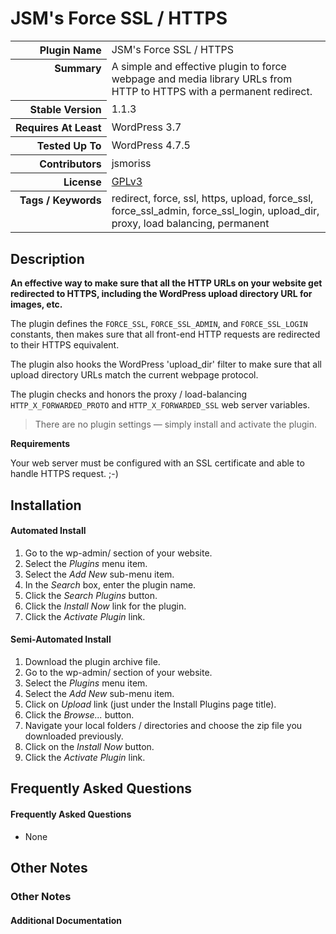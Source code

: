 <h1>JSM&#039;s Force SSL / HTTPS</h1>

<table>
<tr><th align="right" valign="top" nowrap>Plugin Name</th><td>JSM&#039;s Force SSL / HTTPS</td></tr>
<tr><th align="right" valign="top" nowrap>Summary</th><td>A simple and effective plugin to force webpage and media library URLs from HTTP to HTTPS with a permanent redirect.</td></tr>
<tr><th align="right" valign="top" nowrap>Stable Version</th><td>1.1.3</td></tr>
<tr><th align="right" valign="top" nowrap>Requires At Least</th><td>WordPress 3.7</td></tr>
<tr><th align="right" valign="top" nowrap>Tested Up To</th><td>WordPress 4.7.5</td></tr>
<tr><th align="right" valign="top" nowrap>Contributors</th><td>jsmoriss</td></tr>
<tr><th align="right" valign="top" nowrap>License</th><td><a href="https://www.gnu.org/licenses/gpl.txt">GPLv3</a></td></tr>
<tr><th align="right" valign="top" nowrap>Tags / Keywords</th><td>redirect, force, ssl, https, upload, force_ssl, force_ssl_admin, force_ssl_login, upload_dir, proxy, load balancing, permanent</td></tr>
</table>

<h2>Description</h2>

<p><strong>An effective way to make sure that all the HTTP URLs on your website get redirected to HTTPS, including the WordPress upload directory URL for images, etc.</strong></p>

<p>The plugin defines the <code>FORCE_SSL</code>, <code>FORCE_SSL_ADMIN</code>, and <code>FORCE_SSL_LOGIN</code> constants, then makes sure that all front-end HTTP requests are redirected to their HTTPS equivalent.</p>

<p>The plugin also hooks the WordPress 'upload_dir' filter to make sure that all upload directory URLs match the current webpage protocol.</p>

<p>The plugin checks and honors the proxy / load-balancing <code>HTTP_X_FORWARDED_PROTO</code> and <code>HTTP_X_FORWARDED_SSL</code> web server variables.</p>

<blockquote>
<p>There are no plugin settings &mdash; simply install and activate the plugin.</p>
</blockquote>

<p><strong>Requirements</strong></p>

<p>Your web server must be configured with an SSL certificate and able to handle HTTPS request. ;-)</p>


<h2>Installation</h2>

<h4>Automated Install</h4>

<ol>
<li>Go to the wp-admin/ section of your website.</li>
<li>Select the <em>Plugins</em> menu item.</li>
<li>Select the <em>Add New</em> sub-menu item.</li>
<li>In the <em>Search</em> box, enter the plugin name.</li>
<li>Click the <em>Search Plugins</em> button.</li>
<li>Click the <em>Install Now</em> link for the plugin.</li>
<li>Click the <em>Activate Plugin</em> link.</li>
</ol>

<h4>Semi-Automated Install</h4>

<ol>
<li>Download the plugin archive file.</li>
<li>Go to the wp-admin/ section of your website.</li>
<li>Select the <em>Plugins</em> menu item.</li>
<li>Select the <em>Add New</em> sub-menu item.</li>
<li>Click on <em>Upload</em> link (just under the Install Plugins page title).</li>
<li>Click the <em>Browse...</em> button.</li>
<li>Navigate your local folders / directories and choose the zip file you downloaded previously.</li>
<li>Click on the <em>Install Now</em> button.</li>
<li>Click the <em>Activate Plugin</em> link.</li>
</ol>


<h2>Frequently Asked Questions</h2>

<h4>Frequently Asked Questions</h4>

<ul>
<li>None</li>
</ul>


<h2>Other Notes</h2>

<h3>Other Notes</h3>
<h4>Additional Documentation</h4>

